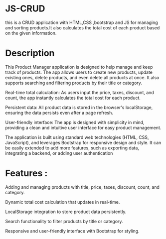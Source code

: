 # JS-CRUD
this is a CRUD application with HTML,CSS ,bootstrap and JS for managing and sorting products.It also calculates the total cost of each product based on the given information.

# Description
This Product Manager application is designed to help manage and keep track of products. The app allows users to create new products, update existing ones, delete products, and even delete all products at once. It also supports searching and filtering products by their title or category.

Real-time total calculation: As users input the price, taxes, discount, and count, the app instantly calculates the total cost for each product.

Persistent data: All product data is stored in the browser's localStorage, ensuring the data persists even after a page refresh.

User-friendly interface: The app is designed with simplicity in mind, providing a clean and intuitive user interface for easy product management.

The application is built using standard web technologies (HTML, CSS, JavaScript), and leverages Bootstrap for responsive design and style. It can be easily extended to add more features, such as exporting data, integrating a backend, or adding user authentication


# Features :

Adding and managing products with title, price, taxes, discount, count, and category.

Dynamic total cost calculation that updates in real-time.

LocalStorage integration to store product data persistently.

Search functionality to filter products by title or category.

Responsive and user-friendly interface with Bootstrap for styling.
